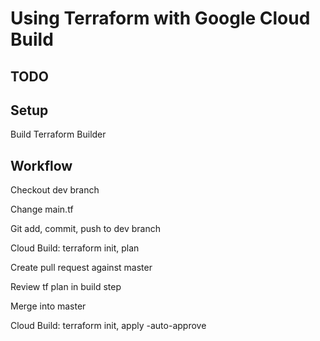 # Using Terraform with Google Cloud Build

## TODO

## Setup

Build Terraform Builder

## Workflow

Checkout dev branch

Change main.tf

Git add, commit, push to dev branch

Cloud Build: terraform init, plan

Create pull request against master

Review tf plan in build step

Merge into master

Cloud Build: terraform init, apply -auto-approve




